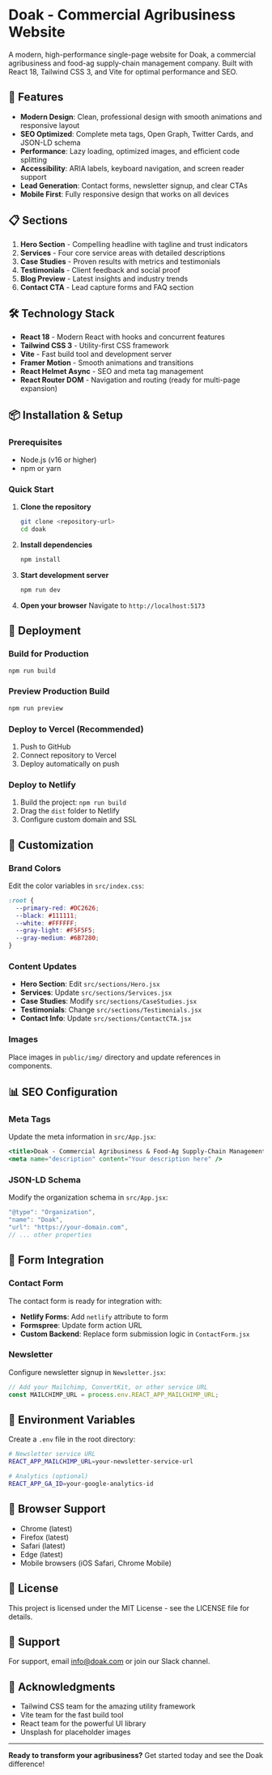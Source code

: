 # Doak - Commercial Agribusiness Website

A modern, high-performance single-page website for Doak, a commercial agribusiness and food-ag supply-chain management company. Built with React 18, Tailwind CSS 3, and Vite for optimal performance and SEO.

## 🚀 Features

- **Modern Design**: Clean, professional design with smooth animations and responsive layout
- **SEO Optimized**: Complete meta tags, Open Graph, Twitter Cards, and JSON-LD schema
- **Performance**: Lazy loading, optimized images, and efficient code splitting
- **Accessibility**: ARIA labels, keyboard navigation, and screen reader support
- **Lead Generation**: Contact forms, newsletter signup, and clear CTAs
- **Mobile First**: Fully responsive design that works on all devices

## 📋 Sections

1. **Hero Section** - Compelling headline with tagline and trust indicators
2. **Services** - Four core service areas with detailed descriptions
3. **Case Studies** - Proven results with metrics and testimonials
4. **Testimonials** - Client feedback and social proof
5. **Blog Preview** - Latest insights and industry trends
6. **Contact CTA** - Lead capture forms and FAQ section

## 🛠️ Technology Stack

- **React 18** - Modern React with hooks and concurrent features
- **Tailwind CSS 3** - Utility-first CSS framework
- **Vite** - Fast build tool and development server
- **Framer Motion** - Smooth animations and transitions
- **React Helmet Async** - SEO and meta tag management
- **React Router DOM** - Navigation and routing (ready for multi-page expansion)

## 📦 Installation & Setup

### Prerequisites
- Node.js (v16 or higher)
- npm or yarn

### Quick Start

1. **Clone the repository**
   ```bash
   git clone <repository-url>
   cd doak
   ```

2. **Install dependencies**
   ```bash
   npm install
   ```

3. **Start development server**
   ```bash
   npm run dev
   ```

4. **Open your browser**
   Navigate to `http://localhost:5173`

## 🚀 Deployment

### Build for Production
```bash
npm run build
```

### Preview Production Build
```bash
npm run preview
```

### Deploy to Vercel (Recommended)
1. Push to GitHub
2. Connect repository to Vercel
3. Deploy automatically on push

### Deploy to Netlify
1. Build the project: `npm run build`
2. Drag the `dist` folder to Netlify
3. Configure custom domain and SSL

## 🎨 Customization

### Brand Colors
Edit the color variables in `src/index.css`:
```css
:root {
  --primary-red: #DC2626;
  --black: #111111;
  --white: #FFFFFF;
  --gray-light: #F5F5F5;
  --gray-medium: #6B7280;
}
```

### Content Updates
- **Hero Section**: Edit `src/sections/Hero.jsx`
- **Services**: Update `src/sections/Services.jsx`
- **Case Studies**: Modify `src/sections/CaseStudies.jsx`
- **Testimonials**: Change `src/sections/Testimonials.jsx`
- **Contact Info**: Update `src/sections/ContactCTA.jsx`

### Images
Place images in `public/img/` directory and update references in components.

## 📊 SEO Configuration

### Meta Tags
Update the meta information in `src/App.jsx`:
```jsx
<title>Doak - Commercial Agribusiness & Food-Ag Supply-Chain Management</title>
<meta name="description" content="Your description here" />
```

### JSON-LD Schema
Modify the organization schema in `src/App.jsx`:
```javascript
"@type": "Organization",
"name": "Doak",
"url": "https://your-domain.com",
// ... other properties
```

## 📧 Form Integration

### Contact Form
The contact form is ready for integration with:
- **Netlify Forms**: Add `netlify` attribute to form
- **Formspree**: Update form action URL
- **Custom Backend**: Replace form submission logic in `ContactForm.jsx`

### Newsletter
Configure newsletter signup in `Newsletter.jsx`:
```javascript
// Add your Mailchimp, ConvertKit, or other service URL
const MAILCHIMP_URL = process.env.REACT_APP_MAILCHIMP_URL;
```

## 🔧 Environment Variables

Create a `.env` file in the root directory:
```bash
# Newsletter service URL
REACT_APP_MAILCHIMP_URL=your-newsletter-service-url

# Analytics (optional)
REACT_APP_GA_ID=your-google-analytics-id
```

## 📱 Browser Support

- Chrome (latest)
- Firefox (latest)
- Safari (latest)
- Edge (latest)
- Mobile browsers (iOS Safari, Chrome Mobile)

## 📄 License

This project is licensed under the MIT License - see the LICENSE file for details.

## 🤝 Support

For support, email info@doak.com or join our Slack channel.

## 🙏 Acknowledgments

- Tailwind CSS team for the amazing utility framework
- Vite team for the fast build tool
- React team for the powerful UI library
- Unsplash for placeholder images

---

**Ready to transform your agribusiness?** 
Get started today and see the Doak difference!
